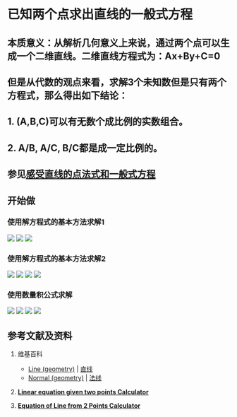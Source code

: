 # 已知两个点求出直线的一般式方程

## 本质意义：从解析几何意义上来说，通过两个点可以生成一个二维直线。二维直线方程式为：Ax+By+C=0
## 但是从代数的观点来看，求解3个未知数但是只有两个方程式，那么得出如下结论：
## 1. (A,B,C)可以有无数个成比例的实数组合。
## 2. A/B, A/C, B/C都是成一定比例的。

## 参见[感受直线的点法式和一般式方程](https://gitee.com/quanbinn/Learn-Mathematical-Olympiad-The-Interactive-Way/blob/master/chapters/%E7%BA%BF%E6%80%A7%E4%BB%A3%E6%95%B0/%E7%94%A8%E5%90%91%E9%87%8F%E8%A1%A8%E8%BE%BE%E7%A9%BA%E9%97%B4%E8%A7%A3%E6%9E%90%E5%87%A0%E4%BD%95%E4%B8%AD%E7%9A%84%E7%BA%BF%E5%92%8C%E9%9D%A2%E7%AD%89/%E6%84%9F%E5%8F%97%E7%9B%B4%E7%BA%BF%E7%9A%84%E7%82%B9%E6%B3%95%E5%BC%8F%E5%92%8C%E4%B8%80%E8%88%AC%E5%BC%8F%E6%96%B9%E7%A8%8B.md)

## 开始做

### 使用解方程式的基本方法求解1

![](/images/线性代数/用向量表达空间解析几何中的线和面等/已知两个点求出直线的一般式方程/1a1.jpg)
![](/images/线性代数/用向量表达空间解析几何中的线和面等/已知两个点求出直线的一般式方程/1a2.jpg)
![](/images/线性代数/用向量表达空间解析几何中的线和面等/已知两个点求出直线的一般式方程/1a3.jpg)

### 使用解方程式的基本方法求解2

![](/images/线性代数/用向量表达空间解析几何中的线和面等/已知两个点求出直线的一般式方程/2a1.jpg)
![](/images/线性代数/用向量表达空间解析几何中的线和面等/已知两个点求出直线的一般式方程/2a2.jpg)
![](/images/线性代数/用向量表达空间解析几何中的线和面等/已知两个点求出直线的一般式方程/2a3.jpg)
![](/images/线性代数/用向量表达空间解析几何中的线和面等/已知两个点求出直线的一般式方程/2a4.jpg)

### 使用数量积公式求解

![](/images/线性代数/用向量表达空间解析几何中的线和面等/已知两个点求出直线的一般式方程/3a1.jpg)
![](/images/线性代数/用向量表达空间解析几何中的线和面等/已知两个点求出直线的一般式方程/3a2.jpg)
![](/images/线性代数/用向量表达空间解析几何中的线和面等/已知两个点求出直线的一般式方程/3a3.jpg)
![](/images/线性代数/用向量表达空间解析几何中的线和面等/已知两个点求出直线的一般式方程/3a4.jpg)

## 参考文献及资料

1. 维基百科
	- [Line (geometry)](https://en.wikipedia.org/wiki/Line_(geometry)) | [直线](https://zh.wikipedia.org/wiki/%E7%9B%B4%E7%BA%BF) 
	- [Normal (geometry)](https://en.wikipedia.org/wiki/Normal_(geometry)) | [法线](https://zh.wikipedia.org/wiki/%E6%B3%95%E7%BA%BF) 

2. [**Linear equation given two points Calculator**](https://keisan.casio.com/exec/system/1223508685)
3. [**Equation of Line from 2 Points Calculator**](https://www.mathwarehouse.com/calculators/equation-line-from-2-points.php)